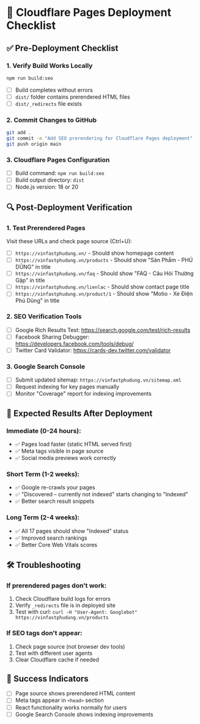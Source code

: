 # 🚀 Cloudflare Pages Deployment Checklist

## ✅ Pre-Deployment Checklist

### 1. Verify Build Works Locally
```bash
npm run build:seo
```
- [ ] Build completes without errors
- [ ] `dist/` folder contains prerendered HTML files
- [ ] `dist/_redirects` file exists

### 2. Commit Changes to GitHub
```bash
git add .
git commit -m "Add SEO prerendering for Cloudflare Pages deployment"
git push origin main
```

### 3. Cloudflare Pages Configuration
- [ ] Build command: `npm run build:seo`
- [ ] Build output directory: `dist`
- [ ] Node.js version: 18 or 20

## 🔍 Post-Deployment Verification

### 1. Test Prerendered Pages
Visit these URLs and check page source (Ctrl+U):
- [ ] `https://vinfastphudung.vn/` - Should show homepage content
- [ ] `https://vinfastphudung.vn/products` - Should show "Sản Phẩm - PHÚ DŨNG" in title
- [ ] `https://vinfastphudung.vn/faq` - Should show "FAQ - Câu Hỏi Thường Gặp" in title
- [ ] `https://vinfastphudung.vn/lienlac` - Should show contact page title
- [ ] `https://vinfastphudung.vn/product/1` - Should show "Motio - Xe Điện Phú Dũng" in title

### 2. SEO Verification Tools
- [ ] Google Rich Results Test: https://search.google.com/test/rich-results
- [ ] Facebook Sharing Debugger: https://developers.facebook.com/tools/debug/
- [ ] Twitter Card Validator: https://cards-dev.twitter.com/validator

### 3. Google Search Console
- [ ] Submit updated sitemap: `https://vinfastphudung.vn/sitemap.xml`
- [ ] Request indexing for key pages manually
- [ ] Monitor "Coverage" report for indexing improvements

## 🎯 Expected Results After Deployment

### Immediate (0-24 hours):
- ✅ Pages load faster (static HTML served first)
- ✅ Meta tags visible in page source
- ✅ Social media previews work correctly

### Short Term (1-2 weeks):
- ✅ Google re-crawls your pages
- ✅ "Discovered – currently not indexed" starts changing to "Indexed"
- ✅ Better search result snippets

### Long Term (2-4 weeks):
- ✅ All 17 pages should show "Indexed" status
- ✅ Improved search rankings
- ✅ Better Core Web Vitals scores

## 🛠 Troubleshooting

### If prerendered pages don't work:
1. Check Cloudflare build logs for errors
2. Verify `_redirects` file is in deployed site
3. Test with curl: `curl -H "User-Agent: Googlebot" https://vinfastphudung.vn/products`

### If SEO tags don't appear:
1. Check page source (not browser dev tools)
2. Test with different user agents
3. Clear Cloudflare cache if needed

## 🎉 Success Indicators
- [ ] Page source shows prerendered HTML content
- [ ] Meta tags appear in `<head>` section
- [ ] React functionality works normally for users
- [ ] Google Search Console shows indexing improvements